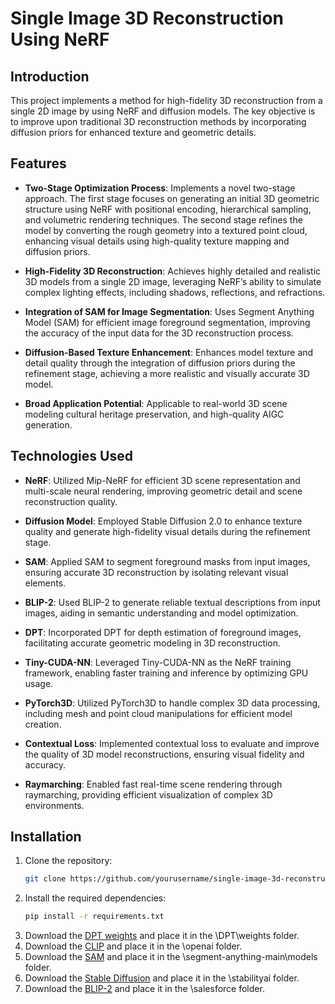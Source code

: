 # Single Image 3D Reconstruction Using NeRF

## Introduction
This project implements a method for high-fidelity 3D reconstruction from a single 2D image by using NeRF and diffusion models. The key objective is to improve upon traditional 3D reconstruction methods by incorporating diffusion priors for enhanced texture and geometric details.

## Features
- **Two-Stage Optimization Process**: Implements a novel two-stage approach. The first stage focuses on generating an initial 3D geometric structure using NeRF with positional encoding, hierarchical sampling, and volumetric rendering techniques. The second stage refines the model by converting the rough geometry into a textured point cloud, enhancing visual details using high-quality texture mapping and diffusion priors.
  
- **High-Fidelity 3D Reconstruction**: Achieves highly detailed and realistic 3D models from a single 2D image, leveraging NeRF’s ability to simulate complex lighting effects, including shadows, reflections, and refractions.

- **Integration of SAM for Image Segmentation**: Uses Segment Anything Model (SAM) for efficient image foreground segmentation, improving the accuracy of the input data for the 3D reconstruction process.

- **Diffusion-Based Texture Enhancement**: Enhances model texture and detail quality through the integration of diffusion priors during the refinement stage, achieving a more realistic and visually accurate 3D model.

- **Broad Application Potential**: Applicable to real-world 3D scene modeling cultural heritage preservation, and high-quality AIGC generation.

## Technologies Used
- **NeRF**: Utilized Mip-NeRF for efficient 3D scene representation and multi-scale neural rendering, improving geometric detail and scene reconstruction quality.
  
- **Diffusion Model**: Employed Stable Diffusion 2.0 to enhance texture quality and generate high-fidelity visual details during the refinement stage.

- **SAM**: Applied SAM to segment foreground masks from input images, ensuring accurate 3D reconstruction by isolating relevant visual elements.

- **BLIP-2**: Used BLIP-2 to generate reliable textual descriptions from input images, aiding in semantic understanding and model optimization.

- **DPT**: Incorporated DPT for depth estimation of foreground images, facilitating accurate geometric modeling in 3D reconstruction.

- **Tiny-CUDA-NN**: Leveraged Tiny-CUDA-NN as the NeRF training framework, enabling faster training and inference by optimizing GPU usage.

- **PyTorch3D**: Utilized PyTorch3D to handle complex 3D data processing, including mesh and point cloud manipulations for efficient model creation.

- **Contextual Loss**: Implemented contextual loss to evaluate and improve the quality of 3D model reconstructions, ensuring visual fidelity and accuracy.

- **Raymarching**: Enabled fast real-time scene rendering through raymarching, providing efficient visualization of complex 3D environments.


## Installation
1. Clone the repository:
   ```bash
   git clone https://github.com/yourusername/single-image-3d-reconstruction.git
2. Install the required dependencies:
   ```bash
   pip install -r requirements.txt
3. Download the [DPT weights](https://github.com/intel-isl/DPT/releases/download/1_0/dpt_hybrid-midas-501f0c75.pt) and place it in the \DPT\weights folder.
4. Download the [CLIP](https://huggingface.co/openai/clip-vit-large-patch14) and place it in the \openai folder.
5. Download the [SAM](https://dl.fbaipublicfiles.com/segment_anything/sam_vit_b_01ec64.pth) and place it in the \segment-anything-main\models folder.
6. Download the [Stable Diffusion](https://huggingface.co/stabilityai/stable-diffusion-2) and place it in the \stabilityai folder.
7. Download the [BLIP-2](https://storage.googleapis.com/sfr-vision-language-research/BLIP/models/model_base.pth) and place it in the \salesforce folder.
